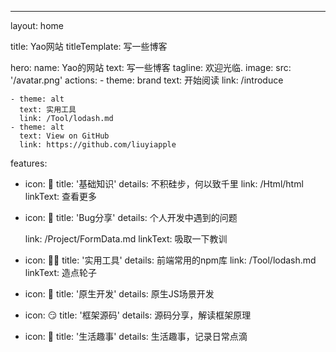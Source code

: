 ---
layout: home

title: Yao网站
titleTemplate: 写一些博客

hero:
  name: Yao的网站
  text: 写一些博客
  tagline: 欢迎光临.
  image:
    src: '/avatar.png'
  actions:
    - theme: brand
      text: 开始阅读
      link: /introduce

    - theme: alt
      text: 实用工具
      link: /Tool/lodash.md
    - theme: alt
      text: View on GitHub
      link: https://github.com/liuyiapple
features:
  - icon: 💎
    title: '基础知识'
    details: 不积硅步，何以致千里
    link: /Html/html
    linkText: 查看更多
  - icon: 🤦
    title: 'Bug分享'
    details: 个人开发中遇到的问题

    link: /Project/FormData.md
    linkText: 吸取一下教训
  - icon: 🧑‍🦽
    title: '实用工具'
    details: 前端常用的npm库
    link: /Tool/lodash.md
    linkText: 造点轮子
  - icon: 🐒
    title: '原生开发'
    details: 原生JS场景开发

  - icon: 😏
    title: '框架源码'
    details: 源码分享，解读框架原理
  - icon: 🦦
    title: '生活趣事'
    details: 生活趣事，记录日常点滴


